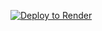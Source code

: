 [![Deploy to Render](https://render.com/images/deploy-to-render-button.svg)](https://render.com/deploy?repo=https://github.com/SEU_USUARIO/SEU_REPOSITORIO)
